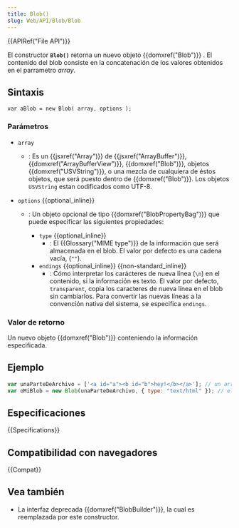 ```yaml
---
title: Blob()
slug: Web/API/Blob/Blob
---
```


{{APIRef("File API")}}

El constructor **`Blob()`** retorna un nuevo objeto {{domxref("Blob")}} . El contenido del blob consiste en la concatenación de los valores obtenidos en el parrametro _array_.

## Sintaxis

```
var aBlob = new Blob( array, options );
```

### Parámetros

- `array`
  - : Es un {{jsxref("Array")}} de {{jsxref("ArrayBuffer")}}, {{domxref("ArrayBufferView")}}, {{domxref("Blob")}}, objetos {{domxref("USVString")}}, o una mezcla de cualquiera de éstos objetos, que será puesto dentro de {{domxref("Blob")}}. Los objetos `USVString` estan codificados como UTF-8.
- `options` {{optional_inline}}

  - : Un objeto opcional de tipo {{domxref("BlobPropertyBag")}} que puede especificar las siguientes propiedades:

    - `type` {{optional_inline}}
      - : El {{Glossary("MIME type")}} de la información que será almacenada en el blob. El valor por defecto es una cadena vacía, (`""`).
    - `endings` {{optional_inline}} {{non-standard_inline}}
      - : Cómo interpretar los carácteres de nueva línea (`\n`) en el contenido, si la información es texto. El valor por defecto, `transparent`, copia los caracteres de nueva línea en el blob sin cambiarlos. Para convertir las nuevas líneas a la convención nativa del sistema, se especifica `endings`.

### Valor de retorno

Un nuevo objeto {{domxref("Blob")}} conteniendo la información especificada.

## Ejemplo

```js
var unaParteDeArchivo = ['<a id="a"><b id="b">hey!</b></a>']; // un array de un solo DOMString
var oMiBlob = new Blob(unaParteDeArchivo, { type: "text/html" }); // el blob
```

## Especificaciones

{{Specifications}}

## Compatibilidad con navegadores

{{Compat}}

## Vea también

- La interfaz deprecada {{domxref("BlobBuilder")}}, la cual es reemplazada por este constructor.
